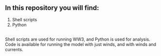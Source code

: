 ## In this repository you will find:
1. Shell scripts
2. Python

\
Shell scripts are used for running WW3, and Python is used for analysis. Code is available for running the model with just winds, and with winds and currents.
